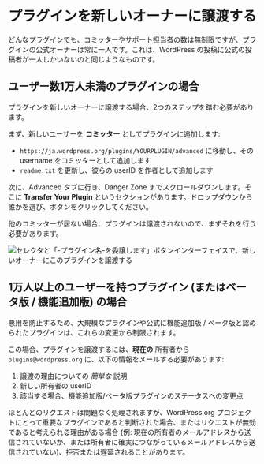 <!-- 
# Transferring Your Plugin to a New Owner
 -->
# プラグインを新しいオーナーに譲渡する

<!-- 
While any plugin can have an unlimited number of committers and support reps, there is only one official owner of a plugin at any time. This is akin to how a post on WordPress can only have one official post author.
 -->
どんなプラグインでも、コミッターやサポート担当者の数は無制限ですが、プラグインの公式オーナーは常に一人です。これは、WordPress の投稿に公式の投稿者が一人しかいないのと同じようなものです。

<!-- 
## For Plugins With Under 10,000 Users
 -->
## ユーザー数1万人未満のプラグインの場合

<!-- 
If you’re transferring your plugin to a new owner, there are two steps that must take place.
 -->
プラグインを新しいオーナーに譲渡する場合、2つのステップを踏む必要があります。

<!-- 
First, add the new user as a **committer** to the plugin:
 -->
まず、新しいユーザーを **コミッター** としてプラグインに追加します:

<!-- 
- go to `https://wordpress.org/plugins/YOURPLUGIN/advanced` and add their username in as a committer
- update the `readme.txt` to add their userID as an author
 -->
- `https://ja.wordpress.org/plugins/YOURPLUGIN/advanced` に移動し、その username をコミッターとして追加します
- `readme.txt` を更新し、彼らの userID を作者として追加します

<!-- 
Next, go to the Advanced tab and scroll down to the Danger Zone. There you will see a section for **Transfer Your Plugin**. Pick someone from the dropdown and click the button.
 -->
次に、Advanced タブに行き、Danger Zone までスクロールダウンします。そこに **Transfer Your Plugin** というセクションがあります。ドロップダウンから誰かを選び、ボタンをクリックしてください。

<!-- 
If there are no other committers, the plugin will not be available to be transferred, so you must do that first.
 -->
他のコミッターが居ない場合、プラグインは譲渡されないので、まずそれを行う必要があります。

<!-- 
![Transfer this plugin interface with a selector for the new owner and a "Please transfer -Plugin Name-" button](https://i0.wp.com/developer.wordpress.org/files/2020/04/transfer.jpeg?resize=1024%2C558&ssl=1)
 -->
![セレクタと「-プラグイン名-を委譲します」ボタンインターフェイスで、新しいオーナーにこのプラグインを譲渡する](https://i0.wp.com/developer.wordpress.org/files/2020/04/transfer.jpeg?resize=1024%2C558&ssl=1)

<!-- 
## For Plugins with OVER 10,000 Users (or are beta/featured)
 -->
## 1万人以上のユーザーを持つプラグイン (またはベータ版 / 機能追加版) の場合

<!-- 
In order to prevent abuse, larger plugins and those officially recognized as featured/beta are restricted from these changes.
 -->
悪用を防止するため、大規模なプラグインや公式に機能追加版 / ベータ版と認められたプラグインは、これらの変更から制限されます。

<!-- 
To transfer a plugin in this case, you will need to email `plugins@wordpress.org` from the **CURRENT** owner’s email the following information:
 -->
この場合、プラグインを譲渡するには、**現在の** 所有者から `plugins@wordpress.org` に、以下の情報をメールする必要があります:

<!-- 
1. A _brief_ explanation of the reason for the transfer
2. The user ID of the new owner
3. If applicable, any changes to the status of being a featured/beta plugin
 -->
1. 譲渡の理由についての _簡単な_ 説明
2. 新しい所有者の userID
3. 該当する場合、機能追加版/ベータ版プラグインのステータスへの変更点

<!-- 
Most requests are processed without issue, however should a plugin be determined to be critical to the WordPress.org project, or should there be reason to believe the request was invalid (i.e. not sent from the current owner’s email, or an email address positively connected back to them), it may be denied or delayed.
 -->
ほとんどのリクエストは問題なく処理されますが、WordPress.org プロジェクトにとって重要なプラグインであると判断された場合、またはリクエストが無効であると考えられる理由がある場合 (例: 現在の所有者のメールアドレスから送信されていないか、または所有者に確実につながっているメールアドレスから送信されていない)、拒否または遅延されることがあります。
